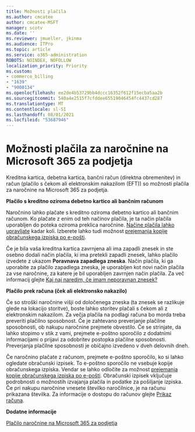 ```yaml
---
title: Možnosti plačila
ms.author: cmcatee
author: cmcatee-MSFT
manager: scotv
ms.date: ''
ms.reviewer: jmueller, jkinma
ms.audience: ITPro
ms.topic: article
ms.service: o365-administration
ROBOTS: NOINDEX, NOFOLLOW
localization_priority: Priority
ms.custom:
- commerce_billing
- "1639"
- "9000134"
ms.openlocfilehash: ee2de4b53729bb4dccc16352f612f15ecba5aa2b
ms.sourcegitcommit: 540a4e2515f7cfddee65519046454fc4437cd287
ms.translationtype: MT
ms.contentlocale: sl-SI
ms.lasthandoff: 08/01/2021
ms.locfileid: "53687946"
---
```

# <a name="payment-options-for-microsoft-365-for-business-subscriptions"></a>Možnosti plačila za naročnine na Microsoft 365 za podjetja
  
Kreditna kartica, debetna kartica, bančni račun (direktna obremenitev) in račun (plačilo s čekom ali elektronskim nakazilom (EFT)) so možnosti plačila za naročnine na Microsoft 365 za podjetja.
  
**Plačilo s kreditno oziroma debetno kartico ali bančnim računom**
  
Naročnino lahko plačate s kreditno oziroma debetno kartico ali bančnim računom. Ko plačate z enim od teh načinov plačila, je ta način plačila uporabljen do poteka oziroma preklica naročnine. [Načine plačila lahko upravljate](/microsoft-365/commerce/billing-and-payments/manage-payment-methods) kadar koli. Izberete lahko tudi možnost [prejemanja kopije obračunskega izpiska po e-pošti](/microsoft-365/commerce/billing-and-payments/view-your-bill-or-invoice#receive-a-copy-of-your-billing-statement-in-email).

Če je bila vaša kreditna kartica zavrnjena ali ima zapadli znesek in ste osebno dodali način plačila, ki ima pretekli zapadli znesek, lahko plačilo izvedete z ukazom **Poravnava zapadlega zneska**. Način plačila, ki ga uporabite za plačilo zapadlega zneska, je uporabljen kot novi način plačila za vse naročnine, za katere je bil uporabljen zavrnjen način plačila. Za več informacij glejte [Kaj naj naredim, če imam neporavnan znesek?](/microsoft-365/commerce/billing-and-payments/pay-for-your-subscription#what-if-i-have-an-outstanding-balance)

**Plačilo prek računa (ček ali elektronsko nakazilo)**
  
Če so stroški naročnine višji od določenega zneska (ta znesek se razlikuje glede na lokacijo storitve), boste lahko storitev plačali s čekom ali z elektronskim nakazilom. Za večja plačila na podlagi računa bo morda treba preveriti plačilno sposobnost. Če je zahtevano preverjanje plačilne sposobnosti, ob nakupu naročnine prejmete obvestilo. Če se strinjate, da lahko stopimo v stik z vami, prejmete e-poštno sporočilo z dodatnimi informacijami o prijavi za odobritev postopka plačilne sposobnosti. Preverjanja plačilne sposobnosti je običajno izvedeno v dveh delovnih dneh.

Če naročnino plačate z računom, prejmete e-poštno sporočilo, ko si lahko ogledate obračunski izpisek. To e-poštno sporočilo ne vsebuje kopije obračunskega izpiska. Vendar se lahko odločite za možnost [prejemanja kopije obračunskega izpiska po e-pošti](/microsoft-365/commerce/billing-and-payments/view-your-bill-or-invoice#receive-a-copy-of-your-billing-statement-in-email). Obračunski izpisek vključuje podrobnosti o možnostih izvajanja plačila in podatke za pošiljanje izpiska. Če pri nakupu naročnine vnesete številko naročilnice, je na računu prikazana številka. Za informacije o dostopu do računov glejte [Prikaz računa](/microsoft-365/commerce/billing-and-payments/view-your-bill-or-invoice).
  
**Dodatne informacije**
  
[Plačilo naročnine na Microsoft 365 za podjetja](/microsoft-365/commerce/billing-and-payments/pay-for-your-subscription)